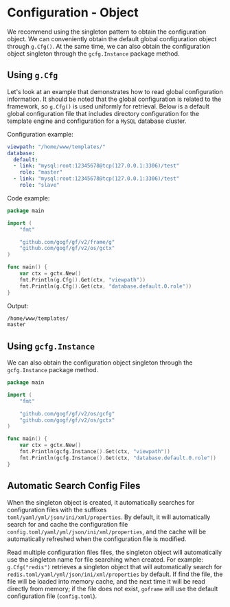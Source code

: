 # Configuration - Object

We recommend using the singleton pattern to obtain the configuration object. We can conveniently obtain the default global configuration object through `g.Cfg()`. At the same time, we can also obtain the configuration object singleton through the `gcfg.Instance` package method.

## Using `g.Cfg`

Let's look at an example that demonstrates how to read global configuration information. It should be noted that the global configuration is related to the framework, so `g.Cfg()` is used uniformly for retrieval. Below is a default global configuration file that includes directory configuration for the template engine and configuration for a `MySQL` database cluster.

Configuration example:

```yaml
viewpath: "/home/www/templates/"
database:
  default:
  - link: "mysql:root:12345678@tcp(127.0.0.1:3306)/test"
    role: "master"
  - link: "mysql:root:12345678@tcp(127.0.0.1:3306)/test"
    role: "slave"
```

Code example:

```go
package main

import (
    "fmt"

    "github.com/gogf/gf/v2/frame/g"
    "github.com/gogf/gf/v2/os/gctx"
)

func main() {
    var ctx = gctx.New()
    fmt.Println(g.Cfg().Get(ctx, "viewpath"))
    fmt.Println(g.Cfg().Get(ctx, "database.default.0.role"))
}
```

Output:

```bash
/home/www/templates/
master
```

## Using `gcfg.Instance`

We can also obtain the configuration object singleton through the `gcfg.Instance` package method.

```go
package main

import (
    "fmt"

    "github.com/gogf/gf/v2/os/gcfg"
    "github.com/gogf/gf/v2/os/gctx"
)

func main() {
    var ctx = gctx.New()
    fmt.Println(gcfg.Instance().Get(ctx, "viewpath"))
    fmt.Println(gcfg.Instance().Get(ctx, "database.default.0.role"))
}
```

## Automatic Search Config Files

When the singleton object is created, it automatically searches for configuration files with the suffixes `toml/yaml/yml/json/ini/xml/properties`. By default, it will automatically search for and cache the configuration file `config.toml/yaml/yml/json/ini/xml/properties`, and the cache will be automatically refreshed when the configuration file is modified.

Read multiple configuration files files, the singleton object will automatically use the singleton name for file searching when created. For example: `g.Cfg("redis")` retrieves a singleton object that will automatically search for `redis.toml/yaml/yml/json/ini/xml/properties` by default. If find the file, the file will be loaded into memory cache, and the next time it will be read directly from memory; if the file does not exist, `goframe` will use the default configuration file (`config.toml`).

